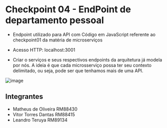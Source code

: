 # Checkpoint 04 - EndPoint de departamento pessoal

- Endpoint utilizado para API com Código em JavaScript referente ao checkpoint01 da matéria de microserviços

- Acesso HTTP: localhost:3001

- Criar o serviços e seus respectivos endpoints da arquitetura já
modela por nós. A ideia é que cada microsserviço possa ter seu
contexto delimitado, ou seja, pode ser que tenhamos mais de
uma API.

![image](https://github.com/vtorresdantas/CK04-MICRO/assets/62342894/9d3def71-ad08-4a94-a941-55fc51c873c5)

## Integrantes

- Matheus de Oliveira RM88430
- Vitor Torres Dantas RM88415
- Leandro Teruya RM89134




